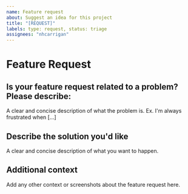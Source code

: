 ```yaml
---
name: Feature request
about: Suggest an idea for this project
title: "[REQUEST]"
labels: type: request, status: triage
assignees: "nhcarrigan"
---
```


# Feature Request

## Is your feature request related to a problem? Please describe:

A clear and concise description of what the problem is. Ex. I'm always frustrated when [...]

## Describe the solution you'd like

A clear and concise description of what you want to happen.

## Additional context

Add any other context or screenshots about the feature request here.
